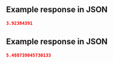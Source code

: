 ## Example response in JSON

```json
3.92384391
```

## Example response in JSON

```json
5.488739045730133
```

